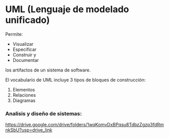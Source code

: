 # UML (Lenguaje de modelado unificado)

Permite:

* Visualizar
* Especificar
* Construir y
* Documentar

los artifactos de un sistema de software.

El vocabularío de UML incluye 3 tipos de bloques de construcción:

1. Elementos
2. Relaciones
3. Diagramas

### Analisis y diseño de sistemas: 
https://drive.google.com/drive/folders/1wqKomvDxBPqsu8TdbzZgzp3fdRmnkSbU?usp=drive_link
